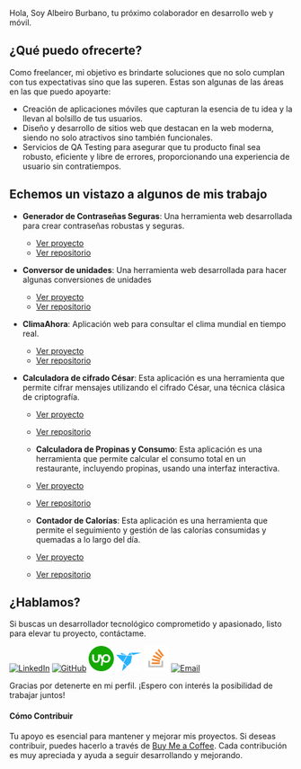 Hola, Soy Albeiro Burbano, tu próximo colaborador en desarrollo web y móvil.

## ¿Qué puedo ofrecerte?
Como freelancer, mi objetivo es brindarte soluciones que no solo cumplan con tus expectativas sino que las superen. Estas son algunas de las áreas en las que puedo apoyarte:
- Creación de aplicaciones móviles que capturan la esencia de tu idea y la llevan al bolsillo de tus usuarios.
- Diseño y desarrollo de sitios web que destacan en la web moderna, siendo no solo atractivos sino también funcionales.
- Servicios de QA Testing para asegurar que tu producto final sea robusto, eficiente y libre de errores, proporcionando una experiencia de usuario sin contratiempos.

## Echemos un vistazo a algunos de mis trabajo
- **Generador de Contraseñas Seguras**: Una herramienta web desarrollada para crear contraseñas robustas y seguras.
  -  [Ver proyecto](https://app-password-generator-7l6j3rzfobjaokgqi4gdst.streamlit.app)
  -  [Ver repositorio](https://github.com/AlbeiroBurbanoTobar/streamlit-password-generator)
    
- **Conversor de unidades**: Una herramienta web desarrollada para hacer algunas conversiones de unidades
  -  [Ver proyecto](https://pagina-conversor-react.web.app)
  -  [Ver repositorio](https://github.com/AlbeiroBurbano/Conversor-universal)
    
- **ClimaAhora**: Aplicación web para consultar el clima mundial en tiempo real.
  -  [Ver proyecto](https://clima-ahora.web.app)
  -  [Ver repositorio](https://github.com/AlbeiroBurbanoTobar/app_clima/tree/main)

- **Calculadora de cifrado César**: Esta aplicación es una herramienta que permite cifrar mensajes utilizando el cifrado César, una técnica clásica de criptografía.
  -  [Ver proyecto](https://cifrado-cesar-dc867.web.app)
  -  [Ver repositorio](https://github.com/AlbeiroBurbanoTobar/app_cifrado_cesar/tree/main)
 
  - **Calculadora de Propinas y Consumo**: Esta aplicación es una herramienta que permite calcular el consumo total en un restaurante, incluyendo propinas, usando una interfaz interactiva.
  -  [Ver proyecto](https://calculadora-propinas-d1e5d.web.app/)
  -  [Ver repositorio](https://github.com/AlbeiroBurbanoTobar/calculadoraPropinas)
 
  - **Contador de Calorías**: Esta aplicación es una herramienta que permite el seguimiento y gestión de las calorías consumidas y quemadas a lo largo del día.
  -  [Ver proyecto](https://contador-calorias-edb61.web.app/)
  -  [Ver repositorio](https://github.com/AlbeiroBurbanoTobar/calculadora-calorias)
 

## ¿Hablamos?

Si buscas un desarrollador tecnológico comprometido y apasionado, listo para elevar tu proyecto, contáctame.

<p align="left">
  <a href="http://www.linkedin.com/in/albeiro-jose-burbano-tobar-759ba4297"><img src="https://img.icons8.com/fluent/48/000000/linkedin.png" alt="LinkedIn"></a>
  <a href="https://github.com/AlbeiroBurbanoTobar"><img src="https://img.icons8.com/fluent/48/000000/github.png" alt="GitHub"></a>
  <a href="https://www.upwork.com/freelancers/~017e0544b7ea64d6c0?mp_source=share"><img src="https://raw.githubusercontent.com/AlbeiroBurbano/ImagenesIconos/main/upwork.png" alt="Upwork"  width="45"></a>
  <a href="https://www.freelancer.com/u/Albeiro73?sb=t"><img src="https://raw.githubusercontent.com/AlbeiroBurbano/ImagenesIconos/main/freelancer.png" alt="Freelancer" width="45"></a>
  <a href="https://stackoverflow.com/users/24090991/albeiro-burbano"><img src="https://raw.githubusercontent.com/AlbeiroBurbano/ImagenesIconos/main/overflow.png" alt="Stack Overflow"  width="45"></a>
  <a href="mailto:albeirojbt@gmail.com"><img src="https://img.icons8.com/fluent/48/000000/mail.png" alt="Email"></a>
</p>

Gracias por detenerte en mi perfil. ¡Espero con interés la posibilidad de trabajar juntos!



#### Cómo Contribuir

Tu apoyo es esencial para mantener y mejorar mis proyectos. Si deseas contribuir, puedes hacerlo a través de [Buy Me a Coffee](https://www.buymeacoffee.com/albeirojbtr). Cada contribución es muy apreciada y ayuda a seguir desarrollando y mejorando.


